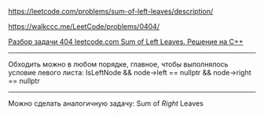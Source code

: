 https://leetcode.com/problems/sum-of-left-leaves/description/

https://walkccc.me/LeetCode/problems/0404/

[Разбор задачи 404 leetcode.com Sum of Left Leaves. Решение на C++](https://www.youtube.com/watch?v=Q2TSiZzRJzM)

______

Обходить можно в любом порядке, главное, чтобы выполнялось условие левого листа: IsLeftNode && node->left == nullptr && node->right == nullptr

______

Можно сделать аналогичную задачу: Sum of $Right$ Leaves
